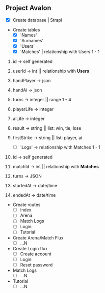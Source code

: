 ## Project Avalon

- [x] Create database | Strapi

* Create tables
    - [x] 'Names'
    - [x] 'Surnames'
    - [x] 'Users'
    - [x] 'Matches' | relationship with Users 1 - 1
 1. id -> self generated
 2. userId -> int || relationship with **Users**
 3. handPlayer -> json
 4. handAi -> json
 5. turns -> integer || range 1 - 4
 6. playerLife -> integer
 7. aiLife -> integer
 8. result -> string || list: win, tie, lose
 9. firstStrike -> string || list: player, ai

    - [ ] 'Logs' -> relationship with Matches 1 - 1
 1. id -> self generated
 2. matchId -> int || relationship with **Matches**
 3. turns -> JSON
 4. startedAt -> date/time
 5. endedAt -> date/time

* Create routes
    - [ ] Index
    - [ ] Arena
    - [ ] Match Logs
    - [ ] Login
    - [ ] Tutorial

* Create Arena/Match Flux
    - [ ] ...N

* Create Login flux
    - [ ] Create account
    - [ ] Login
    - [ ] Reset password

* Match Logs
    - [ ] ...N

* Tutorial
    - [ ] ...N